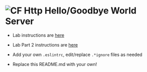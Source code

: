 ![CF](http://i.imgur.com/7v5ASc8.png) Http Hello/Goodbye World Server
===

* Lab instructions are [here](LAB.md)

* Lab Part 2 instructions are [here](LAB-Part2.md)

* Add your own `.eslintrc`, edit/replace `.*ignore` files as needed

* Replace this README.md with your own!
